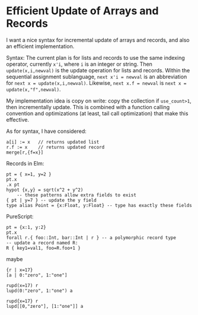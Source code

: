 # Efficient Update of Arrays and Records

I want a nice syntax for incremental update of arrays
and records, and also an efficient implementation.

Syntax:
The current plan is for lists and records to use the same indexing operator,
currently `x'i`, where `i` is an integer or string.
Then `update(x,i,newval)` is the update operation for lists and records.
Within the sequential assignment sublanguage, `next x'i = newval`
is an abbreviation for `next x = update(x,i,newval)`.
Likewise, `next x.f = newval` is `next x = update(x,"f",newval)`.

My implementation idea is copy on write: copy the collection if `use_count>1`,
then incrementally update. This is combined with a function calling convention
and optimizations (at least, tail call optimization) that make this effective.

As for syntax, I have considered:
```
a[i] := x   // returns updated list
r.f := x    // returns updated record
merge[r,{f=x}]
```

Records in Elm:
```
pt = { x=1, y=2 }
pt.x
.x pt
hypot {x,y} = sqrt(x^2 + y^2)
    -- these patterns allow extra fields to exist
{ pt | y=7 } -- update the y field
type alias Point = {x:Float, y:Float} -- type has exactly these fields
```

PureScript:
```
pt = {x:1, y:2}
pt.x
forall r.{ foo::Int, bar::Int | r } -- a polymorphic record type
-- update a record named R:
R { key1=val1, foo=R.foo+1 }
```

maybe
```
{r | x=17}
[a | 0:"zero", 1:"one"]

rupd(x=17) r
lupd(0:"zero", 1:"one") a

rupd{x=17} r
lupd[[0,"zero"], [1:"one"]] a
```
